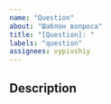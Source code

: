 ```yaml
---
name: "Question"
about: "Шаблон вопроса"
title: "[Question]: "
labels: "question"
assignees: vypivshiy
---
```


## Description

<!-- Здесь пишите вопрос по работе с этой библиотекой -->
